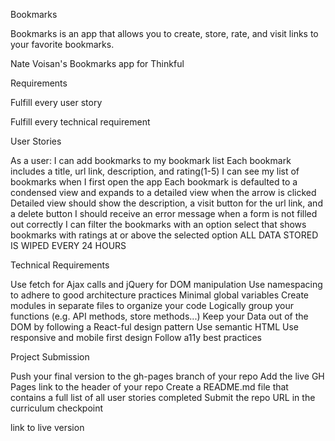 Bookmarks


Bookmarks is an app that allows you to create, store, rate, and visit links to your favorite bookmarks.

Nate Voisan's Bookmarks app for Thinkful



Requirements


Fulfill every user story

Fulfill every technical requirement



User Stories


As a user:
I can add bookmarks to my bookmark list
Each bookmark includes a title, url link, description, and rating(1-5)
I can see my list of bookmarks when I first open the app
Each bookmark is defaulted to a condensed view and expands to a detailed view when the arrow is clicked
Detailed view should show the description, a visit button for the url link, and a delete button
I should receive an error message when a form is not filled out correctly
I can filter the bookmarks with an option select that shows bookmarks with ratings at or above the selected option
ALL DATA STORED IS WIPED EVERY 24 HOURS



Technical Requirements


Use fetch for Ajax calls and jQuery for DOM manipulation
Use namespacing to adhere to good architecture practices
Minimal global variables
Create modules in separate files to organize your code
Logically group your functions (e.g. API methods, store methods...)
Keep your Data out of the DOM by following a React-ful design pattern
Use semantic HTML
Use responsive and mobile first design
Follow a11y best practices



Project Submission


Push your final version to the gh-pages branch of your repo
Add the live GH Pages link to the header of your repo
Create a README.md file that contains a full list of all user stories completed
Submit the repo URL in the curriculum checkpoint

link to live version


